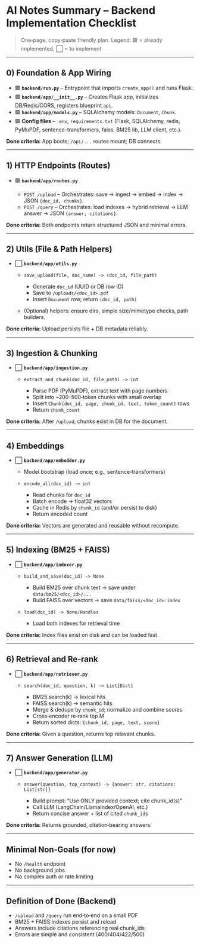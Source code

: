 # AI Notes Summary – Backend Implementation Checklist

> One‑page, copy‑paste friendly plan.
> Legend: 🟩 = already implemented, ⬜ = to implement

---

## 0) Foundation & App Wiring

* 🟩 **`backend/run.py`** – Entrypoint that imports `create_app()` and runs Flask.
* 🟩 **`backend/app/__init__.py`** – Creates Flask app, initializes DB/Redis/CORS, registers blueprint `api`.
* 🟩 **`backend/app/models.py`** – SQLAlchemy models: `Document`, `Chunk`.
* 🟩 **Config files** – `.env`, `requirements.txt` (Flask, SQLAlchemy, redis, PyMuPDF, sentence-transformers, faiss, BM25 lib, LLM client, etc.).

**Done criteria:** App boots; `/api/...` routes mount; DB connects.

---

## 1) HTTP Endpoints (Routes)

* 🟩 **`backend/app/routes.py`**

  * `POST /upload` – Orchestrates: save → ingest → embed → index → JSON `{doc_id, chunks}`.
  * `POST /query` – Orchestrates: load indexes → hybrid retrieval → LLM answer → JSON `{answer, citations}`.

**Done criteria:** Both endpoints return structured JSON and minimal errors.

---

## 2) Utils (File & Path Helpers)

* ⬜ **`backend/app/utils.py`**

  * `save_upload(file, doc_name) -> (doc_id, file_path)`

    * Generate `doc_id` (UUID or DB row ID)
    * Save to `/uploads/<doc_id>.pdf`
    * Insert `Document` row; return `(doc_id, path)`
  * (Optional) helpers: ensure dirs, simple size/mimetype checks, path builders.

**Done criteria:** Upload persists file + DB metadata reliably.

---

## 3) Ingestion & Chunking

* ⬜ **`backend/app/ingestion.py`**

  * `extract_and_chunk(doc_id, file_path) -> int`

    * Parse PDF (PyMuPDF), extract text with page numbers
    * Split into ~200–500‑token chunks with small overlap
    * Insert `Chunk(doc_id, page, chunk_id, text, token_count)` rows
    * Return `chunk_count`

**Done criteria:** After `/upload`, chunks exist in DB for the document.

---

## 4) Embeddings

* ⬜ **`backend/app/embedder.py`**

  * Model bootstrap (load once; e.g., sentence‑transformers)
  * `encode_all(doc_id) -> int`

    * Read chunks for `doc_id`
    * Batch encode → float32 vectors
    * Cache in Redis by `chunk_id` (and/or persist to disk)
    * Return encoded count

**Done criteria:** Vectors are generated and reusable without recompute.

---

## 5) Indexing (BM25 + FAISS)

* ⬜ **`backend/app/indexer.py`**

  * `build_and_save(doc_id) -> None`

    * Build BM25 over chunk text → save under `data/bm25/<doc_id>/...`
    * Build FAISS over vectors → save `data/faiss/<doc_id>.index`
  * `load(doc_id) -> None/Handles`

    * Load both indexes for retrieval time

**Done criteria:** Index files exist on disk and can be loaded fast.

---

## 6) Retrieval and Re‑rank

* ⬜ **`backend/app/retriever.py`**

  * `search(doc_id, question, k) -> List[Dict]`

    * BM25.search(k) → lexical hits
    * FAISS.search(k) → semantic hits
    * Merge & dedupe by `chunk_id`; normalize and combine scores
    * Cross‑encoder re‑rank top M
    * Return sorted dicts: `{chunk_id, page, text, score}`

**Done criteria:** Given a question, returns top relevant chunks.

---

## 7) Answer Generation (LLM)

* ⬜ **`backend/app/generator.py`**

  * `answer(question, top_context) -> {answer: str, citations: List[str]}`

    * Build prompt: “Use ONLY provided context; cite chunk_id(s)”
    * Call LLM (LangChain/LlamaIndex/OpenAI, etc.)
    * Return concise answer + list of cited `chunk_id`s

**Done criteria:** Returns grounded, citation‑bearing answers.

---

## Minimal Non‑Goals (for now)

* No `/health` endpoint
* No background jobs
* No complex auth or rate limiting

---

## Definition of Done (Backend)

* `/upload` and `/query` run end‑to‑end on a small PDF
* BM25 + FAISS indexes persist and reload
* Answers include citations referencing real chunk_ids
* Errors are simple and consistent (400/404/422/500)
